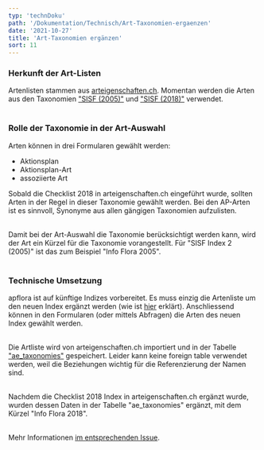 ```yaml
---
typ: 'technDoku'
path: '/Dokumentation/Technisch/Art-Taxonomien-ergaenzen'
date: '2021-10-27'
title: 'Art-Taxonomien ergänzen'
sort: 11
---
```


### Herkunft der Art-Listen

Artenlisten stammen aus [arteigenschaften.ch](https://arteigenschaften.ch). Momentan werden die Arten aus den Taxonomien ["SISF (2005)"](https://arteigenschaften.ch/Arten/aed47d41-7b0e-11e8-b9a5-bd4f79edbcc4) und ["SISF (2018)"](https://arteigenschaften.ch/Arten/c87f19f2-1b77-11ea-8282-bbc40e20aff6) verwendet.<br/><br/>

### Rolle der Taxonomie in der Art-Auswahl

Arten können in drei Formularen gewählt werden:

- Aktionsplan
- Aktionsplan-Art
- assoziierte Art

Sobald die Checklist 2018 in arteigenschaften.ch eingeführt wurde, sollten Arten in der Regel in dieser Taxonomie gewählt werden. Bei den AP-Arten ist es sinnvoll, Synonyme aus allen gängigen Taxonomien aufzulisten.<br/><br/>

Damit bei der Art-Auswahl die Taxonomie berücksichtigt werden kann, wird der Art ein Kürzel für die Taxonomie vorangestellt. Für "SISF Index 2 (2005)" ist das zum Beispiel "Info Flora 2005".<br/><br/>

### Technische Umsetzung

apflora ist auf künftige Indizes vorbereitet. Es muss einzig die Artenliste um den neuen Index ergänzt werden (wie ist [hier](https://github.com/barbalex/apf2/blob/master/sql/apflora/createTables.sql#L2467-L2486) erklärt). Anschliessend können in den Formularen (oder mittels Abfragen) die Arten des neuen Index gewählt werden.<br/><br/>

Die Artliste wird von arteigenschaften.ch importiert und in der Tabelle ["ae_taxonomies"](https://github.com/barbalex/apf2/blob/master/sql/apflora/createTables.sql#L2447-L2465) gespeichert. Leider kann keine foreign table verwendet werden, weil die Beziehungen wichtig für die Referenzierung der Namen sind.<br/><br/>

Nachdem die Checklist 2018 Index in arteigenschaften.ch ergänzt wurde, wurden dessen Daten in der Tabelle "ae_taxonomies" ergänzt, mit dem Kürzel "Info Flora 2018".<br/><br/>

Mehr Informationen [im entsprechenden Issue](https://github.com/barbalex/apf2/issues/230).
